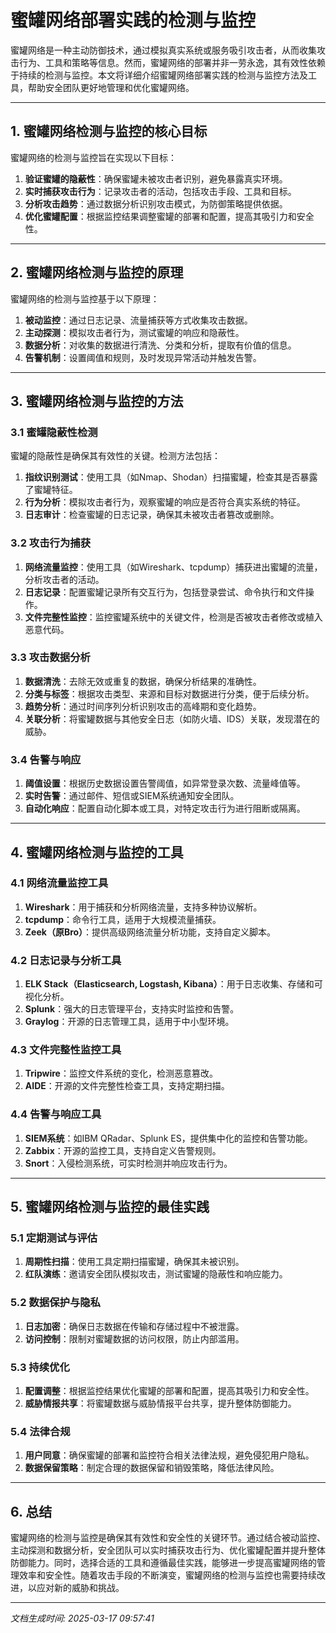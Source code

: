 # 蜜罐网络部署实践的检测与监控

蜜罐网络是一种主动防御技术，通过模拟真实系统或服务吸引攻击者，从而收集攻击行为、工具和策略等信息。然而，蜜罐网络的部署并非一劳永逸，其有效性依赖于持续的检测与监控。本文将详细介绍蜜罐网络部署实践的检测与监控方法及工具，帮助安全团队更好地管理和优化蜜罐网络。

---

## 1. 蜜罐网络检测与监控的核心目标

蜜罐网络的检测与监控旨在实现以下目标：  
1. **验证蜜罐的隐蔽性**：确保蜜罐未被攻击者识别，避免暴露真实环境。  
2. **实时捕获攻击行为**：记录攻击者的活动，包括攻击手段、工具和目标。  
3. **分析攻击趋势**：通过数据分析识别攻击模式，为防御策略提供依据。  
4. **优化蜜罐配置**：根据监控结果调整蜜罐的部署和配置，提高其吸引力和安全性。  

---

## 2. 蜜罐网络检测与监控的原理

蜜罐网络的检测与监控基于以下原理：  
1. **被动监控**：通过日志记录、流量捕获等方式收集攻击数据。  
2. **主动探测**：模拟攻击者行为，测试蜜罐的响应和隐蔽性。  
3. **数据分析**：对收集的数据进行清洗、分类和分析，提取有价值的信息。  
4. **告警机制**：设置阈值和规则，及时发现异常活动并触发告警。  

---

## 3. 蜜罐网络检测与监控的方法

### 3.1 蜜罐隐蔽性检测  
蜜罐的隐蔽性是确保其有效性的关键。检测方法包括：  
1. **指纹识别测试**：使用工具（如Nmap、Shodan）扫描蜜罐，检查其是否暴露了蜜罐特征。  
2. **行为分析**：模拟攻击者行为，观察蜜罐的响应是否符合真实系统的特征。  
3. **日志审计**：检查蜜罐的日志记录，确保其未被攻击者篡改或删除。  

### 3.2 攻击行为捕获  
1. **网络流量监控**：使用工具（如Wireshark、tcpdump）捕获进出蜜罐的流量，分析攻击者的活动。  
2. **日志记录**：配置蜜罐记录所有交互行为，包括登录尝试、命令执行和文件操作。  
3. **文件完整性监控**：监控蜜罐系统中的关键文件，检测是否被攻击者修改或植入恶意代码。  

### 3.3 攻击数据分析  
1. **数据清洗**：去除无效或重复的数据，确保分析结果的准确性。  
2. **分类与标签**：根据攻击类型、来源和目标对数据进行分类，便于后续分析。  
3. **趋势分析**：通过时间序列分析识别攻击的高峰期和变化趋势。  
4. **关联分析**：将蜜罐数据与其他安全日志（如防火墙、IDS）关联，发现潜在的威胁。  

### 3.4 告警与响应  
1. **阈值设置**：根据历史数据设置告警阈值，如异常登录次数、流量峰值等。  
2. **实时告警**：通过邮件、短信或SIEM系统通知安全团队。  
3. **自动化响应**：配置自动化脚本或工具，对特定攻击行为进行阻断或隔离。  

---

## 4. 蜜罐网络检测与监控的工具

### 4.1 网络流量监控工具  
1. **Wireshark**：用于捕获和分析网络流量，支持多种协议解析。  
2. **tcpdump**：命令行工具，适用于大规模流量捕获。  
3. **Zeek（原Bro）**：提供高级网络流量分析功能，支持自定义脚本。  

### 4.2 日志记录与分析工具  
1. **ELK Stack（Elasticsearch, Logstash, Kibana）**：用于日志收集、存储和可视化分析。  
2. **Splunk**：强大的日志管理平台，支持实时监控和告警。  
3. **Graylog**：开源的日志管理工具，适用于中小型环境。  

### 4.3 文件完整性监控工具  
1. **Tripwire**：监控文件系统的变化，检测恶意篡改。  
2. **AIDE**：开源的文件完整性检查工具，支持定期扫描。  

### 4.4 告警与响应工具  
1. **SIEM系统**：如IBM QRadar、Splunk ES，提供集中化的监控和告警功能。  
2. **Zabbix**：开源的监控工具，支持自定义告警规则。  
3. **Snort**：入侵检测系统，可实时检测并响应攻击行为。  

---

## 5. 蜜罐网络检测与监控的最佳实践

### 5.1 定期测试与评估  
1. **周期性扫描**：使用工具定期扫描蜜罐，确保其未被识别。  
2. **红队演练**：邀请安全团队模拟攻击，测试蜜罐的隐蔽性和响应能力。  

### 5.2 数据保护与隐私  
1. **日志加密**：确保日志数据在传输和存储过程中不被泄露。  
2. **访问控制**：限制对蜜罐数据的访问权限，防止内部滥用。  

### 5.3 持续优化  
1. **配置调整**：根据监控结果优化蜜罐的部署和配置，提高其吸引力和安全性。  
2. **威胁情报共享**：将蜜罐数据与威胁情报平台共享，提升整体防御能力。  

### 5.4 法律合规  
1. **用户同意**：确保蜜罐的部署和监控符合相关法律法规，避免侵犯用户隐私。  
2. **数据保留策略**：制定合理的数据保留和销毁策略，降低法律风险。  

---

## 6. 总结

蜜罐网络的检测与监控是确保其有效性和安全性的关键环节。通过结合被动监控、主动探测和数据分析，安全团队可以实时捕获攻击行为、优化蜜罐配置并提升整体防御能力。同时，选择合适的工具和遵循最佳实践，能够进一步提高蜜罐网络的管理效率和安全性。随着攻击手段的不断演变，蜜罐网络的检测与监控也需要持续改进，以应对新的威胁和挑战。

---

*文档生成时间: 2025-03-17 09:57:41*

